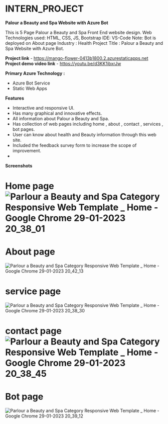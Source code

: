 # INTERN_PROJECT

**Palour a Beauty and Spa Website with Azure Bot**

This is 5 Page Palour a Beauty and Spa Front End website design.
Web Technologies used: HTML, CSS, JS, Bootstrap
IDE: VS-Code
Note: Bot is deployed on About page
Industry :
Health
Project Title :
Palour a Beauty and Spa Website with Azure Bot.

**Project link** - https://mango-flower-0413b1800.2.azurestaticapps.net
**Project demo video link** - https://youtu.be/d3KK1ibxrJw

**Primary Azure Technology :**
- Azure Bot Service
- Static Web Apps

**Features**
- Interactive and responsive UI.
-	Has many graphical and innovative effects.
-	All information about Palour a Beauty and Spa.
-	Has collection of web pages including home , about , contact , services , bot pages.
-	User can know about health and Beauty information through this web site.
-	Included the  feedback survey form to increase the scope of improvement.
-	
**Screenshots**
# Home page![Parlour a Beauty and Spa Category Responsive Web Template _ Home - Google Chrome 29-01-2023 20_38_01](https://user-images.githubusercontent.com/111973710/215335927-b1518f34-ac9f-4c5b-832f-b048eef17363.png)
# About page
![Parlour a Beauty and Spa Category Responsive Web Template _ Home - Google Chrome 29-01-2023 20_42_13](https://user-images.githubusercontent.com/111973710/215335982-b3817c7a-dfbf-41d8-96c7-5cedf30df235.png)
# service page 
![Parlour a Beauty and Spa Category Responsive Web Template _ Home - Google Chrome 29-01-2023 20_38_30](https://user-images.githubusercontent.com/111973710/215336006-302d355e-c680-4cea-8544-cf77e4441212.png)
# contact page![Parlour a Beauty and Spa Category Responsive Web Template _ Home - Google Chrome 29-01-2023 20_38_45](https://user-images.githubusercontent.com/111973710/215336025-7eae610b-804e-4e0e-aed3-f71a257e220e.png)
# Bot page

![Parlour a Beauty and Spa Category Responsive Web Template _ Home - Google Chrome 29-01-2023 20_39_12](https://user-images.githubusercontent.com/111973710/215336047-ec553488-7081-41d3-82c6-4c0a00cb082a.png)
